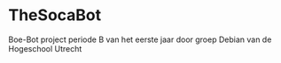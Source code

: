 # TheSocaBot
Boe-Bot project periode B van het eerste jaar door groep Debian van de Hogeschool Utrecht
